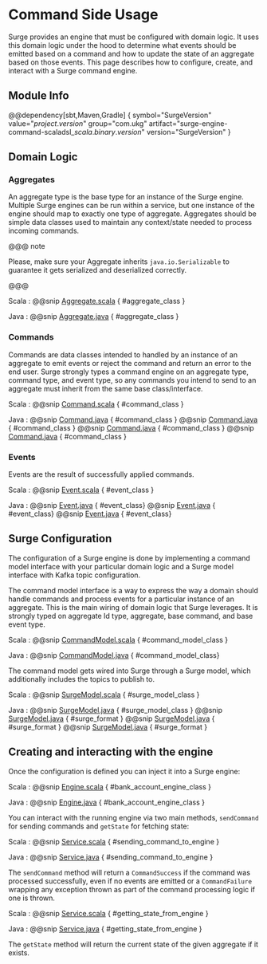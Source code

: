 # Command Side Usage

Surge provides an engine that must be configured with domain logic.  It uses this domain logic
under the hood to determine what events should be emitted based on a command and how to update
the state of an aggregate based on those events.  This page describes how to configure, create,
and interact with a Surge command engine.

## Module Info

@@dependency[sbt,Maven,Gradle] {
  symbol="SurgeVersion"
  value="$project.version$"
  group="com.ukg"
  artifact="surge-engine-command-scaladsl_$scala.binary.version$"
  version="SurgeVersion"
}

## Domain Logic

### Aggregates

An aggregate type is the base type for an instance of the Surge engine.  Multiple Surge engines can be run within a service, but one instance of the engine should map to exactly one type of aggregate.
Aggregates should be simple data classes used to maintain any context/state needed to process incoming commands.

@@@ note

Please, make sure your Aggregate inherits `java.io.Serializable` to guarantee it gets serialized and deserialized correctly.

@@@

Scala
:    @@snip [Aggregate.scala](/modules/surge-docs/src/test/scala/docs/command/BankAccountCommandModel.scala) { #aggregate_class }

Java
:    @@snip [Aggregate.java](/modules/surge-docs/src/test/java/javadocs/commandapp/account/BankAccount.java) { #aggregate_class }

### Commands

Commands are data classes intended to handled by an instance of an aggregate to emit events or reject the command and return an error to the end user.
Surge strongly types a command engine on an aggregate type, command type, and event type, so any commands you intend to send to an aggregate must inherit from the same base class/interface.

Scala
:    @@snip [Command.scala](/modules/surge-docs/src/test/scala/docs/command/BankAccountCommandModel.scala) { #command_class }

Java
:    @@snip [Command.java](/modules/surge-docs/src/test/java/javadocs/commandapp/command/BankAccountCommand.java) { #command_class }
@@snip [Command.java](/modules/surge-docs/src/test/java/javadocs/commandapp/command/CreateAccount.java) { #command_class }
@@snip [Command.java](/modules/surge-docs/src/test/java/javadocs/commandapp/command/CreditAccount.java) { #command_class }
@@snip [Command.java](/modules/surge-docs/src/test/java/javadocs/commandapp/command/DebitAccount.java) { #command_class }

### Events

Events are the result of successfully applied commands.

Scala
:    @@snip [Event.scala](/modules/surge-docs/src/test/scala/docs/command/BankAccountCommandModel.scala) { #event_class }

Java
:    @@snip [Event.java](/modules/surge-docs/src/test/java/javadocs/commandapp/event/BankAccountEvent.java) { #event_class}
@@snip [Event.java](/modules/surge-docs/src/test/java/javadocs/commandapp/event/BankAccountCreated.java) { #event_class}
@@snip [Event.java](/modules/surge-docs/src/test/java/javadocs/commandapp/event/BankAccountUpdated.java) { #event_class}


## Surge Configuration

The configuration of a Surge engine is done by implementing a command model interface with your particular domain logic and a Surge model interface with Kafka topic configuration.

The command model interface is a way to express the way a domain should handle commands and process events for a particular instance of an aggregate.  This is the main wiring of domain logic that Surge leverages.
It is strongly typed on aggregate Id type, aggregate, base command, and base event type.

Scala
:    @@snip [CommandModel.scala](/modules/surge-docs/src/test/scala/docs/command/BankAccountCommandModel.scala) { #command_model_class }

Java
:    @@snip [CommandModel.java](/modules/surge-docs/src/test/java/javadocs/commandapp/BankAccountCommandModel.java) { #command_model_class}

The command model gets wired into Surge through a Surge model, which additionally includes the topics to publish to.

Scala
:    @@snip [SurgeModel.scala](/modules/surge-docs/src/test/scala/docs/command/BankAccountSurgeModel.scala) { #surge_model_class }

Java
:     @@snip [SurgeModel.java](/modules/surge-docs/src/test/java/javadocs/commandapp/BankAccountSurgeModel.java) { #surge_model_class }
@@snip [SurgeModel.java](/modules/surge-docs/src/test/java/javadocs/commandapp/format/SurgeAggregateReadFormattingBankAccount.java) { #surge_format }
@@snip [SurgeModel.java](/modules/surge-docs/src/test/java/javadocs/commandapp/format/SurgeAggregateWriteFormattingBankAccount.java) { #surge_format }
@@snip [SurgeModel.java](/modules/surge-docs/src/test/java/javadocs/commandapp/format/SurgeEventWriteFormattingBankEvent.java) { #surge_format }


## Creating and interacting with the engine

Once the configuration is defined you can inject it into a Surge engine:

Scala
:    @@snip [Engine.scala](/modules/surge-docs/src/test/scala/docs/command/BankAccountEngine.scala) { #bank_account_engine_class }

Java
:    @@snip [Engine.java](/modules/surge-docs/src/test/java/javadocs/commandapp/Main.java) { #bank_account_engine_class }


You can interact with the running engine via two main methods, `sendCommand` for sending commands and `getState` for fetching state:

Scala
:    @@snip [Service.scala](/modules/surge-docs/src/test/scala/docs/command/BankAccountCommandEngineSpec.scala) { #sending_command_to_engine }

Java
:    @@snip [Service.java](/modules/surge-docs/src/test/java/javadocs/commandapp/Main.java) { #sending_command_to_engine }

The `sendCommand` method will return a `CommandSuccess` if the command was processed successfully, even if no events are emitted or a `CommandFailure` wrapping any exception thrown as part of the command processing logic if one is thrown.

Scala
:    @@snip [Service.scala](/modules/surge-docs/src/test/scala/docs/command/BankAccountCommandEngineSpec.scala) { #getting_state_from_engine }

Java
:    @@snip [Service.java](/modules/surge-docs/src/test/java/javadocs/commandapp/Main.java) { #getting_state_from_engine }

The `getState` method will return the current state of the given aggregate if it exists.
